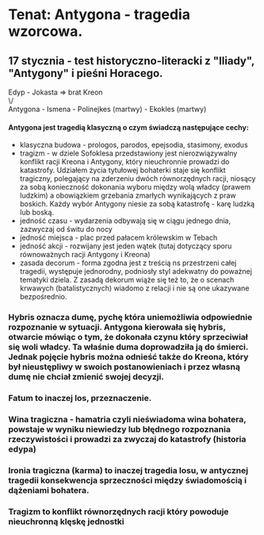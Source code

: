 # Tenat: Antygona - tragedia wzorcowa.
## 17 stycznia - test historyczno-literacki z "Iliady", "Antygony" i pieśni Horacego.
Edyp - Jokasta => brat Kreon <br>
\\/<br>
Antygona - Ismena - Polinejkes (martwy) - Ekokles (martwy)
#### Antygona jest tragedią klasyczną o czym świadczą następujące cechy:
- klasyczna budowa - prologos, parodos, epejsodia, stasimony, exodus
- tragizm - w dziele Sofoklesa przedstawiony jest nierozwiązywalny konflikt racji Kreona i Antygony, który nieuchronnie prowadzi do katastrofy. Udziałem życia tytułowej bohaterki staje się konflikt tragiczny, polegający na zderzeniu dwóch równorzędnych racji, niosący za sobą konieczność dokonania wyboru między wolą władcy (prawem ludzkim) a obowiązkiem grzebania zmarłych wynikających z praw boskich. Każdy wybór Antygony niesie za sobą katastrofę - karę ludzką lub boską.
- jedność czasu - wydarzenia odbywają się w ciągu jednego dnia, zazwyczaj od świtu do nocy
- jedność miejsca - plac przed pałacem królewskim w Tebach
- jedność akcji - rozwijany jest jeden wątek (tutaj dotyczący sporu równoważnych racji Antygony i Kreona)
- zasada decorum - forma zgodna jest z treścią ns przestrzeni całej tragedii, występuje jednorodny, podniosły styl adekwatny do poważnej tematyki dziela. Z zasadą dekorum wiąże się też to, że o scenach krwawych (batalistycznych) wiadomo z relacji i nie są one ukazywane bezpośrednio.
### Hybris oznacza dumę, pychę która uniemożliwia odpowiednie rozpoznanie w sytuacji. Antygona kierowała się hybris, otwarcie mówiąc o tym, że dokonała czynu który sprzeciwiał się woli władcy. Ta właśnie duma doprowadziła ją do śmierci. Jednak pojęcie hybris można odnieść także do Kreona, który był nieustępliwy w swoich postanowieniach i przez własną dumę nie chciał zmienić swojej decyzji.
### Fatum to inaczej los, przeznaczenie.
### Wina tragiczna - hamatria czyli nieświadoma wina bohatera, powstaje w wyniku niewiedzy lub błędnego rozpoznania rzeczywistości i prowadzi za zwyczaj do katastrofy (historia edypa)
### Ironia tragiczna (karma) to inaczej tragedia losu, w antycznej tragedii konsekwencja sprzeczności między świadomością i dążeniami bohatera.
### Tragizm to konflikt równorzędnych racji który powoduje nieuchronną klęskę jednostki 
